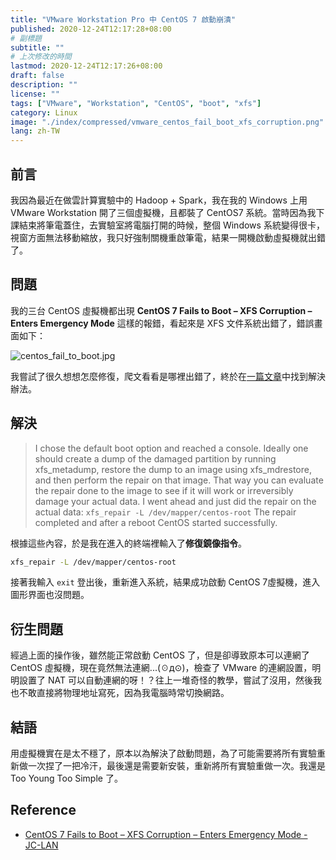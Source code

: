 ```yaml
---
title: "VMware Workstation Pro 中 CentOS 7 啟動崩潰"
published: 2020-12-24T12:17:28+08:00
# 副標題
subtitle: ""
# 上次修改的時間
lastmod: 2020-12-24T12:17:26+08:00
draft: false
description: ""
license: ""
tags: ["VMware", "Workstation", "CentOS", "boot", "xfs"]
category: Linux
image: "./index/compressed/vmware_centos_fail_boot_xfs_corruption.png"
lang: zh-TW
---
```


## 前言

我因為最近在做雲計算實驗中的 Hadoop + Spark，我在我的 Windows 上用 VMware Workstation 開了三個虛擬機，且都裝了 CentOS7 系統。當時因為我下課結束將筆電蓋住，去實驗室將電腦打開的時候，整個 Windows 系統變得很卡，視窗方面無法移動縮放，我只好強制關機重啟筆電，結果一開機啟動虛擬機就出錯了。

## 問題

我的三台 CentOS 虛擬機都出現 **CentOS 7 Fails to Boot – XFS Corruption – Enters Emergency Mode** 這樣的報錯，看起來是 XFS 文件系統出錯了，錯誤畫面如下：

![centos_fail_to_boot.jpg](https://imgpoi.com/i/KWPO39.jpg "CentOS 無法啟動")

我嘗試了很久想想怎麼修復，爬文看看是哪裡出錯了，終於在[一篇文章](https://jc-lan.org/2016/11/13/centos-7-fails-to-boot-xfs-corruption-enters-emergency-mode/)中找到解決辦法。

## 解決

> I chose the default boot option and reached a console. Ideally one should create a dump of the damaged partition by running xfs_metadump, restore the dump to an image using xfs_mdrestore, and then perform the repair on that image. That way you can evaluate the repair done to the image to see if it will work or irreversibly damage your actual data.
> I went ahead and just did the repair on the actual data:
> `xfs_repair -L /dev/mapper/centos-root`
> The repair completed and after a reboot CentOS started successfully.

根據這些內容，於是我在進入的終端裡輸入了**修復鏡像指令**。

```zsh
xfs_repair -L /dev/mapper/centos-root
```

接著我輸入 `exit` 登出後，重新進入系統，結果成功啟動 CentOS 7虛擬機，進入圖形界面也沒問題。

## 衍生問題

經過上面的操作後，雖然能正常啟動 CentOS 了，但是卻導致原本可以連網了 CentOS 虛擬機，現在竟然無法連網...(☉д⊙)，檢查了 VMware 的連網設置，明明設置了 NAT 可以自動連網的呀！？往上一堆奇怪的教學，嘗試了沒用，然後我也不敢直接將物理地址寫死，因為我電腦時常切換網路。

## 結語

用虛擬機實在是太不穩了，原本以為解決了啟動問題，為了可能需要將所有實驗重新做一次捏了一把冷汗，最後還是需要新安裝，重新將所有實驗重做一次。我還是 Too Young Too Simple 了。

## Reference

- [CentOS 7 Fails to Boot – XFS Corruption – Enters Emergency Mode - JC-LAN](https://jc-lan.org/2016/11/13/centos-7-fails-to-boot-xfs-corruption-enters-emergency-mode/)
